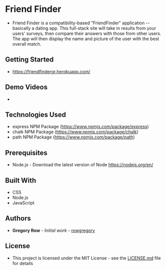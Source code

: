 # Friend Finder

 * Friend Finder is a compatibility-based "FriendFinder" application -- basically a dating app. This full-stack site will take in results from your users' surveys, then compare their answers with those from other users. The app will then display the name and picture of the user with the best overall match.

## Getting Started

  * https://friendfindergr.herokuapp.com/


     
## Demo Videos

 * 
 
## Technologies Used

 
 * express NPM Package (https://www.npmjs.com/package/express)
 * chalk NPM Package (https://www.npmjs.com/package/chalk)
 * path NPM Package (https://www.npmjs.com/package/path)

## Prerequisites

 - Node.js - Download the latest version of Node https://nodejs.org/en/
 

## Built With

 * CSS
 * Node.js
 * JavaScript
 

## Authors

 * **Gregory Row** - *Initial work* - [rowgregory](https://github.com/rowgregory)

## License

 * This project is licensed under the MIT License - see the [LICENSE.md](LICENSE.md) file for details